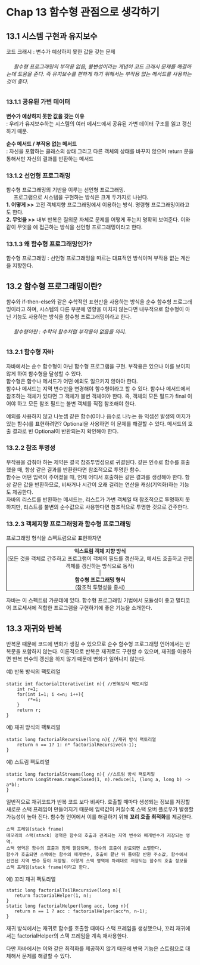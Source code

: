 # Chap 13 함수형 관점으로 생각하기

## 13.1 시스템 구현과 유지보수 
코드 크래시 : 변수가 예상하지 못한 값을 갖는 문제  
 ###### &nbsp;&nbsp;&nbsp;&nbsp;  함수형 프로그래밍의 부작용 없음, 불변성이라는 개념이 코드 크래시 문제를 해결하는데 도움을 준다. 즉 유지보수를 편하게 하기 위해서는 부작용 없는 메서드를 사용하는 것이 좋다.

### 13.1.1 공유된 가변 데이터
 **변수가 예상하지 못한 값을 갖는 이유**  
 : 우리가 유지보수하는 시스템의 여러 메서드에서 공유된 가변 데이터 구조를 읽고 갱신하기 때문.

**순수 메서드 / 부작용 없는 메서드**     
: 자신을 포함하는 클래스의 상태 그리고 다른 객체의 상태를 바꾸지 않으며 return 문을 통해서만 자신의 결과를 반환하는 메서드  

### 13.1.2 선언형 프로그래밍
함수형 프로그래밍의 기반을 이루는 선언형 프로그래밍.     
&nbsp;&nbsp;&nbsp;&nbsp; 프로그램으로 시스템을 구현하는 방식은 크게 두가지로 나뉜다.  
**1.	어떻게 >>** 고전 객체지향 프로그래밍에서 이용하는 방식. 명령형 프로그래밍이라고도 한다.  
**2.	무엇을 >>** 내부 반복은 질의문 자체로 문제를 어떻게 푸는지 명확히 보여준다. 이와 같이 무엇을 에 접근하는 방식을 선언형 프로그래밍이라고 한다.  

### 13.1.3 왜 함수형 프로그래밍인가?
함수형 프로그래밍 : 선언형 프로그래밍을 따르는 대표적인 방식이며 부작용 없는 계산을 지향한다.

## 13.2 함수형 프로그래밍이란?
 함수와 if-then-else와 같은 수학적인 표현만을 사용하는 방식을 순수 함수형 프로그래밍이라고 하며, 시스템의 다른 부분에 영향을 미치지 않는다면 내부적으로 함수형이 아닌 기능도 사용하는 방식을 함수형 프로그래밍이라고 한다.
###### &nbsp;&nbsp;&nbsp;&nbsp; 함수형이란 : 수학의 함수처럼 부작용이 없음을 의미.

### 13.2.1 함수형 자바 
자바에서는 순수 함수형이 아닌 함수형 프로그램을 구현. 부작용은 있으나 이를 보이지 않게 하여 함수형을 달성할 수 있다.  
함수형은 함수나 메서드가 어떤 예외도 일으키지 않아야 한다.  
 함수나 메서드는 지역 변수만을 변경해야 함수형이라고 할 수 있다. 함수나 메서드에서 참조하는 객체가 있다면 그 객체가 불변 객체여야 한다. 즉, 객체의 모든 필드가 final 이어야 하고 모든 참조 필드는 불변 객체를 직접 참조해야 한다.   
	
	
예외를 사용하지 않고 나눗셈 같은 함수(0이나 음수로 나누는 등 익셉션 발생의 여지가 있는 함수)를 표현하려면? Optional을 사용하면 이 문제를 해결할 수 있다. 메서드의 호출 결과로 빈 Optional이 반환되는지 확인해야 한다.  

### 13.2.2 참조 투명성
부작용을 감춰야 하는 제약은 결국 참조투명성으로 귀결된다. 같은 인수로 함수를 호출했을 때, 항상 같은 결과를 반환한다면 참조적으로 투명한 함수.  	
함수는 어떤 입력이 주어졌을 때, 언제 어디서 호출하든 같은 결과를 생성해야 한다. 항상 같은 값을 반환하므로, 비싸거나 시간이 오래 걸리는 연산을 캐싱(기억화)하는 기능도 제공한다.   
자바의 리스트를 반환하는 메서드는, 리스트가 가변 객체일 때 참조적으로 투명하지 못하지만, 리스트를 불변의 순수값으로 사용한다면 참조적으로 투명한 것으로 간주한다.  

### 13.2.3 객체지향 프로그래밍과 함수형 프로그래밍
프로그래밍 형식을 스펙트럼으로 표현하자면  
<div align="center" style="border:1px solid black">
<b>익스트림 객체 지향 방식</b><br/>(모든 것을 객체로 간주하고 프로그램이 객체의 필드를 갱신하고, 메서드 호출하고 관련 객체를 갱신하는 방식으로 동작)<br/>   
||  <br/>
<b>함수형 프로그래밍 형식</b> <br/>(참조적 투명성을 중시)<br/>
</div>
 
자바는 이 스펙트럼 가운데에 있다. 함수형 프로그래밍 기법에서 모듈성이 좋고 멀티코어 프로세서에 적합한 프로그램을 구현하기에 좋은 기능을 소개한다.  

## 13.3 재귀와 반복
반복문 때문에 코드에 변화가 생길 수 있으므로 순수 함수형 프로그래밍 언어에서는 반복문을 포함하지 않는다.
이론적으로 반복은 재귀로도 구현할 수 있으며, 재귀를 이용하면 반복 변수의 갱신을 하지 않기 때문에 변화가 일어나지 않는다.   

예) 반복 방식의 팩토리얼 
~~~
static int factorialIterative(int n){ //반복방식 팩토리얼
    int r=1;
    for(int i=1; i <=n; i++){
        r*=i;
    }
    return r;
}
~~~

예) 재귀 방식의 팩토리얼
~~~
static long factorialRecursive(long n){ //재귀 방식 팩토리얼
    return n == 1? 1: n* factorialRecursive(n-1);
}
~~~

예) 스트림 팩토리얼
~~~
static long factorialStreams(long n){ //스트림 방식 팩토리얼
    return LongStream.rangeClosed(1, n).reduce(1, (long a, long b) -> a*b);
}
~~~

일반적으로 재귀코드가 반복 코드 보다 비싸다. 호출할 때마다 생성되는 정보를 저장할 새로운 스택 프레임이 만들어지기 때문에 입력값이 커질수록 스택 오버 플로우가 발생할 가능성이 높아 진다. 함수형 언어에서 이를 해결하기 위해 **꼬리 호출 최적화**를 제공한다.

```
스택 프레임(stack frame)
메모리의 스택(stack) 영역은 함수의 호출과 관계되는 지역 변수와 매개변수가 저장되는 영역.
스택 영역은 함수의 호출과 함께 할당되며, 함수의 호출이 완료되면 소멸한다.
함수가 호출되면 스택에는 함수의 매개변수, 호출이 끝난 뒤 돌아갈 반환 주소값, 함수에서 선언된 지역 변수 등이 저장됨. 이렇게 스택 영역에 차례대로 저장되는 함수의 호출 정보를 스택 프레임(stack frame)이라고 한다. 
```
예) 꼬리 재귀 팩토리얼
~~~
static long factorialTailRecursive(long n){
   return factorialHelper(1, n);
}
static long factorialHelper(long acc, long n){
   return n == 1 ? acc : factorialHelper(acc*n, n-1);
}
~~~

재귀 방식에서는 재귀로 함수를 호출할 때마다 스택 프레임을 생성했으나, 꼬리 재귀에서는 factorialHelper의 스택 프레임을 계속 재사용한다.  

다만 자바에서는 이와 같은 최적화를 제공하지 않기 때문에 반복 기능은 스트림으로 대체해서 문제를 해결할 수 있다.  


